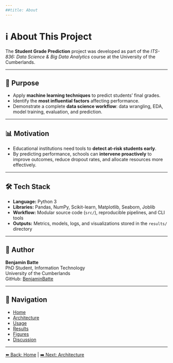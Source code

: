 ```yaml
---
##title: About
---
```


# ℹ️ About This Project

The **Student Grade Prediction** project was developed as part of the _ITS-836: Data Science & Big Data Analytics_ course at the University of the Cumberlands.

---

## 🎯 Purpose

- Apply **machine learning techniques** to predict students’ final grades.
- Identify the **most influential factors** affecting performance.
- Demonstrate a complete **data science workflow**: data wrangling, EDA, model training, evaluation, and prediction.

---

## 📊 Motivation

- Educational institutions need tools to **detect at-risk students early**.
- By predicting performance, schools can **intervene proactively** to improve outcomes, reduce dropout rates, and allocate resources more effectively.

---

## 🛠 Tech Stack

- **Language:** Python 3
- **Libraries:** Pandas, NumPy, Scikit-learn, Matplotlib, Seaborn, Joblib
- **Workflow:** Modular source code (`src/`), reproducible pipelines, and CLI tools
- **Outputs:** Metrics, models, logs, and visualizations stored in the `results/` directory

---

## 👤 Author

**Benjamin Batte**  
PhD Student, Information Technology  
University of the Cumberlands  
GitHub: [BenjaminBatte](https://github.com/BenjaminBatte)

---

## 🔗 Navigation

- [Home](index.md)
- [Architecture](architecture.md)
- [Usage](usage.md)
- [Results](results.md)
- [Figures](figures.md)
- [Discussion](discussion.md)

---

[⬅️ Back: Home](index.md) | [➡️ Next: Architecture](architecture.md)
